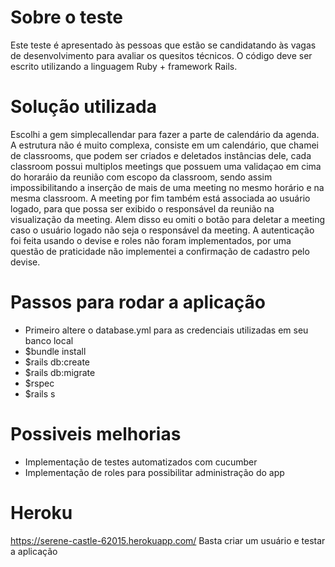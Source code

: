 # Sobre o teste
Este teste é apresentado às pessoas que estão se candidatando às vagas de desenvolvimento para avaliar os quesitos técnicos. O código deve ser escrito utilizando a linguagem Ruby + framework Rails.
# Solução utilizada
Escolhi a gem simplecallendar para fazer a parte de calendário da agenda.
 A estrutura não é muito complexa, consiste em um calendário, que chamei de classrooms, que podem ser criados e deletados instâncias dele, cada classroom possui multiplos meetings que possuem uma validaçao em cima do horaráio da reunião com escopo da classroom, sendo assim impossibilitando a inserção de mais de uma meeting no mesmo horário e na mesma classroom.
 A meeting por fim também está associada ao usuário logado, para que possa ser exibido o responsável da reunião na visualização da meeting. Alem disso eu omiti o botão para deletar a meeting caso o usuário logado não seja o responsável da meeting.
A autenticação foi feita usando o devise e roles não foram implementados, por uma questão de praticidade não implementei a confirmação de cadastro pelo devise.
# Passos para rodar a aplicação
- Primeiro altere o database.yml para as credenciais utilizadas em seu banco local
- $bundle install
- $rails db:create
- $rails db:migrate
- $rspec
- $rails s
# Possiveis melhorias
- Implementação de testes automatizados com cucumber
- Implementação de roles para possibilitar administração do app
# Heroku
https://serene-castle-62015.herokuapp.com/
Basta criar um usuário e testar a aplicação
